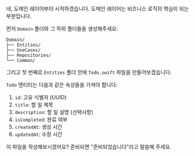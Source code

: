네, 도메인 레이어부터 시작하겠습니다. 도메인 레이어는 비즈니스 로직의 핵심이 되는 부분입니다.

먼저 `Domain` 폴더와 그 하위 폴더들을 생성해주세요:
```
Domain/
├── Entities/
├── UseCases/
├── Repositories/
└── Common/
```

그리고 첫 번째로 `Entities` 폴더 안에 `Todo.swift` 파일을 만들어보겠습니다. 

`Todo` 엔티티는 다음과 같은 속성들을 가져야 합니다:
1. `id`: 고유 식별자 (UUID)
2. `title`: 할 일 제목
3. `description`: 할 일 설명 (선택사항)
4. `isCompleted`: 완료 여부
5. `createdAt`: 생성 시간
6. `updatedAt`: 수정 시간

이 파일을 작성해보시겠어요? 준비되면 "준비되었습니다"라고 말씀해 주세요.
